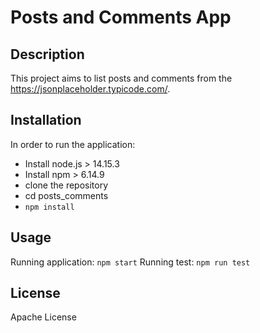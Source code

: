 # Posts and Comments App

## Description
This project aims to list posts and comments from the https://jsonplaceholder.typicode.com/.

## Installation
In order to run the application:
- Install node.js > 14.15.3
- Install npm > 6.14.9
- clone the repository
- cd posts_comments
- `npm install`

## Usage
Running application: `npm start`
Running test: `npm run test`

## License
Apache License

